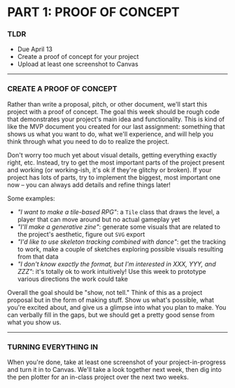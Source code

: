 # PART 1: PROOF OF CONCEPT  

### TLDR  
* Due April 13  
* Create a proof of concept for your project  
* Upload at least one screenshot to Canvas  

***

### CREATE A PROOF OF CONCEPT  
Rather than write a proposal, pitch, or other document, we'll start this project with a proof of concept. The goal this week should be rough code that demonstrates your project's main idea and functionality. This is kind of like the MVP document you created for our last assignment: something that shows us what you want to do, what we'll experience, and will help you think through what you need to do to realize the project.

Don't worry too much yet about visual details, getting everything exactly right, etc. Instead, try to get the most important parts of the project present and working (or working-ish, it's ok if they're glitchy or broken). If your project has lots of parts, try to implement the biggest, most important one now – you can always add details and refine things later!

Some examples:  
* *"I want to make a tile-based RPG"*: a `Tile` class that draws the level, a player that can move around but no actual gameplay yet  
* *"I'll make a generative zine"*: generate some visuals that are related to the project's aesthetic, figure out `SVG` export  
* *"I'd like to use skeleton tracking combined with dance"*: get the tracking to work, make a couple of sketches exploring possible visuals resulting from that data  
* *"I don't know exactly the format, but I'm interested in XXX, YYY, and ZZZ"*: it's totally ok to work intuitively! Use this week to prototype various directions the work could take  

Overall the goal should be "show, not tell." Think of this as a project proposal but in the form of making stuff. Show us what's possible, what you're excited about, and give us a glimpse into what you plan to make. You can verbally fill in the gaps, but we should get a pretty good sense from what you show us.  

***

### TURNING EVERYTHING IN  
When you're done, take at least one screenshot of your project-in-progress and turn it in to Canvas. We'll take a look together next week, then dig into the pen plotter for an in-class project over the next two weeks.

